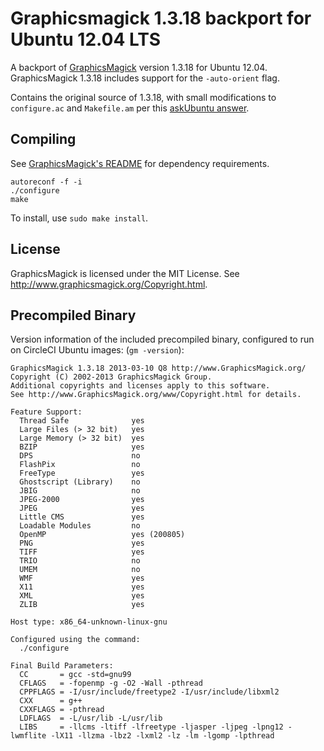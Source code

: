 # Graphicsmagick 1.3.18 backport for Ubuntu 12.04 LTS

A backport of [GraphicsMagick](http://www.graphicsmagick.org/) version 1.3.18 for Ubuntu 12.04. GraphicsMagick 1.3.18 includes support for the `-auto-orient` flag.

Contains the original source of 1.3.18, with small modifications to `configure.ac` and `Makefile.am` per this [askUbuntu answer](http://askubuntu.com/a/527747/329826).

## Compiling

See [GraphicsMagick's README](http://www.graphicsmagick.org/README.html) for dependency requirements.

```
autoreconf -f -i
./configure
make
```

To install, use `sudo make install`.

## License

GraphicsMagick is licensed under the MIT License. See http://www.graphicsmagick.org/Copyright.html.

## Precompiled Binary

Version information of the included precompiled binary, configured to run on CircleCI Ubuntu images: (`gm -version`):

```
GraphicsMagick 1.3.18 2013-03-10 Q8 http://www.GraphicsMagick.org/
Copyright (C) 2002-2013 GraphicsMagick Group.
Additional copyrights and licenses apply to this software.
See http://www.GraphicsMagick.org/www/Copyright.html for details.

Feature Support:
  Thread Safe              yes
  Large Files (> 32 bit)   yes
  Large Memory (> 32 bit)  yes
  BZIP                     yes
  DPS                      no
  FlashPix                 no
  FreeType                 yes
  Ghostscript (Library)    no
  JBIG                     no
  JPEG-2000                yes
  JPEG                     yes
  Little CMS               yes
  Loadable Modules         no
  OpenMP                   yes (200805)
  PNG                      yes
  TIFF                     yes
  TRIO                     no
  UMEM                     no
  WMF                      yes
  X11                      yes
  XML                      yes
  ZLIB                     yes

Host type: x86_64-unknown-linux-gnu

Configured using the command:
  ./configure

Final Build Parameters:
  CC       = gcc -std=gnu99
  CFLAGS   = -fopenmp -g -O2 -Wall -pthread
  CPPFLAGS = -I/usr/include/freetype2 -I/usr/include/libxml2
  CXX      = g++
  CXXFLAGS = -pthread
  LDFLAGS  = -L/usr/lib -L/usr/lib
  LIBS     = -llcms -ltiff -lfreetype -ljasper -ljpeg -lpng12 -lwmflite -lX11 -llzma -lbz2 -lxml2 -lz -lm -lgomp -lpthread
```
